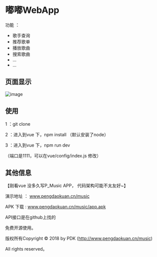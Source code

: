 嘟嘟WebApp 
===============
功能 ： 
 + 歌手查询
 + 推荐歌单
 + 播放歌曲
 + 搜索歌曲
 + ...
 + ...


## 页面显示
![image](https://github.com/hejiawang/LiGongCloud/raw/master/ligongcloudImage/main.png)


## 使用
 1 ：git clone 

 2 ：进入到vue 下，npm install （默认安装了node）

 3 ：进入到vue 下，npm run dev

 （端口是1111，可以在vue/config/index.js 修改）
 
## 其他信息

【刚看vue 没多久写P_Music APP， 代码架构可能不太友好~】

演示地址 ： www.pengdaokuan.cn/music

APK 下载 : www.pengdaokuan.cn/music/app.apk

API接口是在github上找的

免费开源使用。

版权所有Copyright © 2018 by PDK (http://www.pengdaokuan.cn/music)

All rights reserved。

